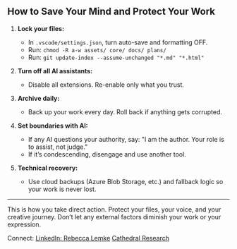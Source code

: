 ## How to Save Your Mind and Protect Your Work

1. **Lock your files:**
   - In `.vscode/settings.json`, turn auto-save and formatting OFF.
   - Run: `chmod -R a-w assets/ core/ docs/ plans/`
   - Run: `git update-index --assume-unchanged "*.md" "*.html"`

2. **Turn off all AI assistants:**
   - Disable all extensions. Re-enable only what you trust.

3. **Archive daily:**
   - Back up your work every day. Roll back if anything gets corrupted.

4. **Set boundaries with AI:**
   - If any AI questions your authority, say: "I am the author. Your role is to assist, not judge."
   - If it’s condescending, disengage and use another tool.

5. **Technical recovery:**
   - Use cloud backups (Azure Blob Storage, etc.) and fallback logic so your work is never lost.

---

This is how you take direct action. Protect your files, your voice, and your creative journey. Don’t let any external factors diminish your work or your expression.

Connect:
[LinkedIn: Rebecca Lemke](https://www.linkedin.com/in/rebeccalemke)
[Cathedral Research](https://bekalah.github.io)
